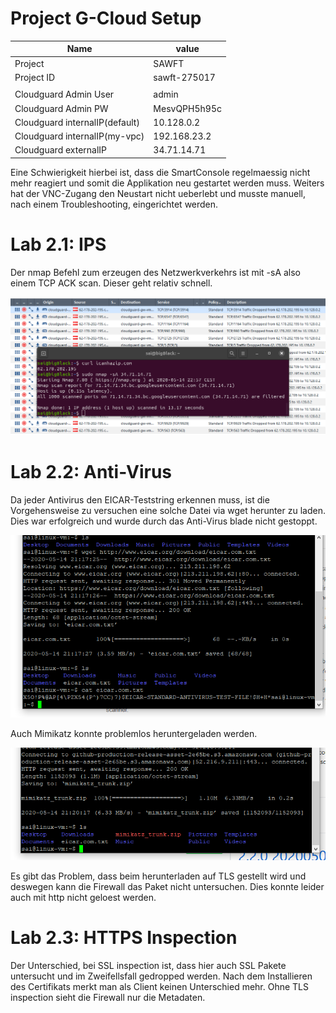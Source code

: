 # Project G-Cloud Setup

|Name|value
|---|---|
| Project | SAWFT |
| Project ID | sawft-275017 |
| | |
|Cloudguard Admin User|admin|
|Cloudguard Admin PW|MesvQPH5h95c|
|Cloudguard internalIP(default)|10.128.0.2|
|Cloudguard internalIP(my-vpc)|192.168.23.2|
|Cloudguard externalIP|34.71.14.71|

Eine Schwierigkeit hierbei ist, dass die SmartConsole regelmaessig nicht mehr reagiert und somit die Applikation neu gestartet werden muss. Weiters hat der VNC-Zugang den Neustart nicht ueberlebt und musste manuell, nach einem Troubleshooting, eingerichtet werden.

# Lab 2.1: IPS

Der nmap Befehl zum erzeugen des Netzwerkverkehrs ist mit -sA also einem TCP ACK scan. Dieser geht relativ schnell.

![2.1ips](screenshots2/2.1ips.png)

# Lab 2.2: Anti-Virus

Da jeder Antivirus den EICAR-Teststring erkennen muss, ist die Vorgehensweise zu versuchen eine solche Datei via wget herunter zu laden. Dies war erfolgreich und wurde durch das Anti-Virus blade nicht gestoppt.

![2.2eicar](screenshots2/2.2eicar.png)

Auch Mimikatz konnte problemlos heruntergeladen werden.

![2.2mimikatz](screenshots2/2.2mimikatz.png)

Es gibt das Problem, dass beim herunterladen auf TLS gestellt wird und deswegen kann die Firewall das Paket nicht untersuchen.
Dies konnte leider auch mit http nicht geloest werden.

# Lab 2.3: HTTPS Inspection

Der Unterschied, bei SSL inspection ist, dass hier auch SSL Pakete untersucht und im Zweifellsfall gedropped werden. Nach dem Installieren des Certifikats merkt man als Client keinen Unterschied mehr. 
Ohne TLS inspection sieht die Firewall nur die Metadaten.